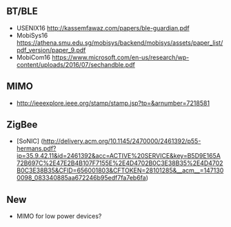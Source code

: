 BT/BLE
---------------
- USENIX16 http://kassemfawaz.com/papers/ble-guardian.pdf
- MobiSys16 https://athena.smu.edu.sg/mobisys/backend/mobisys/assets/paper_list/pdf_version/paper_9.pdf
- MobiCom16 https://www.microsoft.com/en-us/research/wp-content/uploads/2016/07/sechandble.pdf

MIMO
--------------
- http://ieeexplore.ieee.org/stamp/stamp.jsp?tp=&arnumber=7218581


ZigBee
---------
- [SoNIC] (http://delivery.acm.org/10.1145/2470000/2461392/p55-hermans.pdf?ip=35.9.42.11&id=2461392&acc=ACTIVE%20SERVICE&key=B5D9E165A72B697C%2E47E2B4B107F7155E%2E4D4702B0C3E38B35%2E4D4702B0C3E38B35&CFID=656001803&CFTOKEN=28101285&__acm__=1471300098_083340885aa672246b95edf7fa7eb6fa)

New
--------
- MIMO for low power devices?
